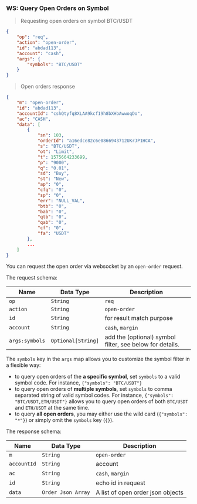### WS: Query Open Orders on Symbol

> Requesting open orders on symbol BTC/USDT

```json
{
    "op": "req", 
    "action": "open-order", 
    "id": "abdad113", 
    "account": "cash", 
    "args": {
        "symbols": "BTC/USDT"
    }
}
```

> Open orders response

```json
{
    "m": "open-order", 
    "id": "abdad113", 
    "accountId": "cshQtyfq8XLAA9kcf19h8bXHbAwwoqDo", 
    "ac": "CASH", 
    "data": [
        {
            "sn": 103, 
            "orderId": "a16edce82c6e0866943712UKrJP1HCA", 
            "s": "BTC/USDT", 
            "ot": "Limit", 
            "t": 1575664233699, 
            "p": "9000", 
            "q": "0.01", 
            "sd": "Buy", 
            "st": "New", 
            "ap": "0", 
            "cfq": "0", 
            "sp": "0", 
            "err": "NULL_VAL", 
            "btb": "0", 
            "bab": "0", 
            "qtb": "0", 
            "qab": "0", 
            "cf": "0", 
            "fa": "USDT"
        }, 
        ...
    ]
}
```

You can request the open order via websocket by an `open-order` request. 

The request schema:

 Name          | Data Type           | Description                
-------------- | ------------------- | -------------------------- 
 `op`          | `String`            | `req`                      
 `action`      | `String`            | `open-order`  
 `id`          | `String`            | for result match purpose
 `account`     | `String`            | `cash`, `margin`         
 `args:symbols`| `Optional[String]`  | add the (optional) symbol filter, see below for details.

The `symbols` key in the `args` map allows you to customize the symbol filter in a flexible way:

* to query open orders of the **a specific symbol**, set `symbols` to a valid symbol code. For instance, `{"symbols": "BTC/USDT"}`
* to query open orders of **multiple symbols**, set `symbols` to comma separated string of valid symbol codes. For instance, `{"symbols": "BTC/USDT,ETH/USDT"}` allows you to query open orders of both `BTC/USDT` and `ETH/USDT` at the same time.
* to query **all open orders**, you may either use the wild card (`{"symbols": "*"}`) or simply omit the `symbols` key (`{}`). 


The response schema:

 Name               | Data Type             | Description                   
--------------------| --------------------- | ----------------------------- 
 `m`                | `String`              | `open-order`
 `accountId`        | `String`              | account  
 `ac`               | `String`              | `cash`, `margin`
 `id`               | `String`              | echo id in request
 `data`             | `Order Json Array`    | A list of open order json objects        